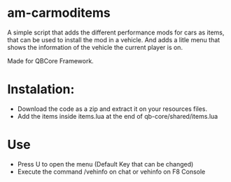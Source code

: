 # am-carmoditems

A simple script that adds the different performance mods for cars as items, that can be used to install the mod in a vehicle.
And adds a litle menu that shows the information of the vehicle the current player is on.

Made for QBCore Framework.

# Instalation:
- Download the code as a zip and extract it on your resources files.
- Add the items inside items.lua at the end of qb-core/shared/items.lua

# Use
- Press U to open the menu (Default Key that can be changed)
- Execute the command /vehinfo on chat or vehinfo on F8 Console

